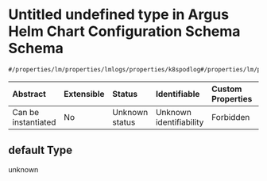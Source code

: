 # Untitled undefined type in Argus Helm Chart Configuration Schema Schema

```txt
#/properties/lm/properties/lmlogs/properties/k8spodlog#/properties/lm/properties/lmlogs/properties/k8spodlog/default
```



| Abstract            | Extensible | Status         | Identifiable            | Custom Properties | Additional Properties | Access Restrictions | Defined In                                                        |
| :------------------ | :--------- | :------------- | :---------------------- | :---------------- | :-------------------- | :------------------ | :---------------------------------------------------------------- |
| Can be instantiated | No         | Unknown status | Unknown identifiability | Forbidden         | Allowed               | none                | [values.schema.json\*](values.schema.json "open original schema") |

## default Type

unknown
